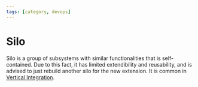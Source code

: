 ```yaml
---
tags: [category, devops]
---
```


# Silo

Silo is a group of subsystems with similar functionalities that is
self-contained. Due to this fact, it has limited extendibility and reusability,
and is advised to just rebuild another silo for the new extension. It is common
in [Vertical Integration](202304301159.md).
